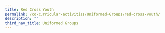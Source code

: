 ```yaml
---
title: Red Cross Youth
permalink: /co-curricular-activities/Uniformed-Groups/red-cross-youth/
description: ""
third_nav_title: Uniformed Groups
---
```

